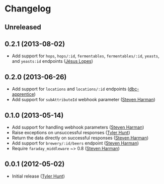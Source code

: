 # Changelog

## Unreleased

## 0.2.1 (2013-08-02)

  * Add support for `hops`, `hops/:id`, `fermentables`, `fermentables/:id`,
    `yeasts`, and `yeasts:id` endpoints ([Jésus Lopes][jtadeulopes])

## 0.2.0 (2013-06-26)

  * Add support for `locations` and `locations/:id` endpoints ([dbc-apprentice][dbc-apprentice])
  * Add support for `subAttributeId` webhook parameter ([Steven Harman][stevenharman])

## 0.1.0 (2013-05-14)

  * Add support for handling webhook parameters ([Steven Harman][stevenharman])
  * Raise exceptions on unsuccessful responses ([Tyler Hunt][tylerhunt])
  * Return the data directly on successful responses ([Steven Harman][stevenharman])
  * Add support for `brewery/:id/beers` endpoint ([Steven Harman][stevenharman])
  * Require `faraday_middleware` ~> 0.8 ([Steven Harman][stevenharman])

## 0.0.1 (2012-05-02)

  * Initial release ([Tyler Hunt][tylerhunt])

[dbc-apprentice]: https://github.com/dbc-apprentice
[jtadeulopes]: https://github.com/jtadeulopes
[stevenharman]: http://github.com/stevenharman
[tylerhunt]: http://github.com/tylerhunt
